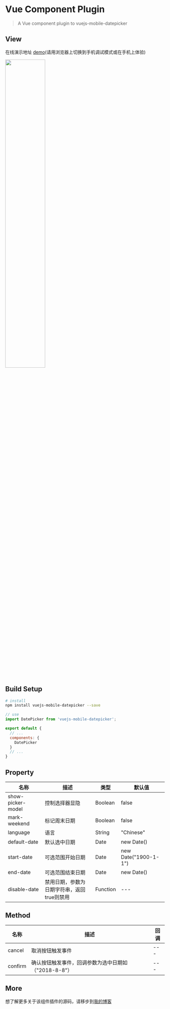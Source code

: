 # Vue Component Plugin

> A Vue component plugin to vuejs-mobile-datepicker 

## View

在线演示地址 [demo](https://1g703.csb.app/)(请用浏览器上切换到手机调试模式或在手机上体验)

<img src="https://img-blog.csdnimg.cn/2019080110422253.gif" width="50%">

## Build Setup

``` bash
# install
npm install vuejs-mobile-datepicker --save

```
``` javascript
// use
import DatePicker from 'vuejs-mobile-datepicker';

export default {
  // ...
  components: {
    DatePicker
  }
  // ...
}
```

## Property

|  名称   | 描述  |  类型   | 默认值  |
|  ----  | ----  |  ----  | ----  |
| show-picker-model  | 控制选择器显隐 | Boolean  | false |
| mark-weekend  |  标记周末日期  |  Boolean  | false |
| language  |  语言  |  String  | "Chinese" |
| default-date  | 默认选中日期 | Date  | new Date() |
| start-date  | 可选范围开始日期 | Date  | new Date("1900-1-1") |
| end-date  | 可选范围结束日期 | Date  | new Date() |
| disable-date  | 禁用日期，参数为日期字符串，返回true则禁用 | Function  | --- |

## Method

|  名称   | 描述  |  回调   | 
|  ----  | ----  |  ----  | 
| cancel  | 取消按钮触发事件 | --- |
| confirm  | 确认按钮触发事件，回调参数为选中日期如（"2018-8-8"） | ---  | 

## More

想了解更多关于该组件插件的源码，请移步到[我的博客](https://blog.csdn.net/weixin_41382187/article/details/98037808)
